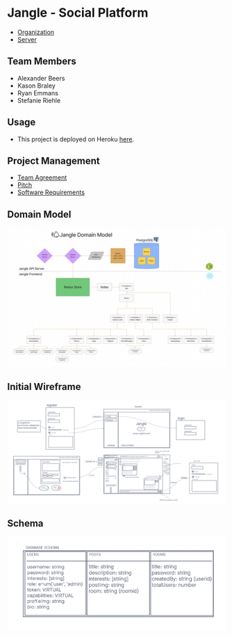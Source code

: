 # Jangle - Social Platform

- [Organization](https://github.com/jangle401)
- [Server](https://github.com/jangle401/jangle-back)

## Team Members

- Alexander Beers
- Kason Braley
- Ryan Emmans
- Stefanie Riehle

## Usage

- This project is deployed on Heroku [here](https://jangle-app.herokuapp.com/).

## Project Management

- [Team Agreement](./docs/TeamAgreement.md)
- [Pitch](./docs/Pitch.md)
- [Software Requirements](./docs/Requirements.md)

## Domain Model

<img src="./docs/img/domain-model.png" alt="Domain Model" width="600">

## Initial Wireframe

<img src="./docs/img/wireframe.png" alt="Wireframe" width="600">

## Schema

<img src="./docs/img/schema.png" alt="Schema" width="600">

<!-- ## Dependencies -->
